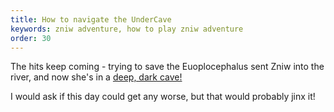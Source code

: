 ```yaml
---
title: How to navigate the UnderCave
keywords: zniw adventure, how to play zniw adventure
order: 30
---
```


The hits keep coming - trying to save the Euoplocephalus sent Zniw into the river, and now she's in a [deep, dark cave!](spelunking.md)

I would ask if this day could get any worse, but that would probably jinx it!